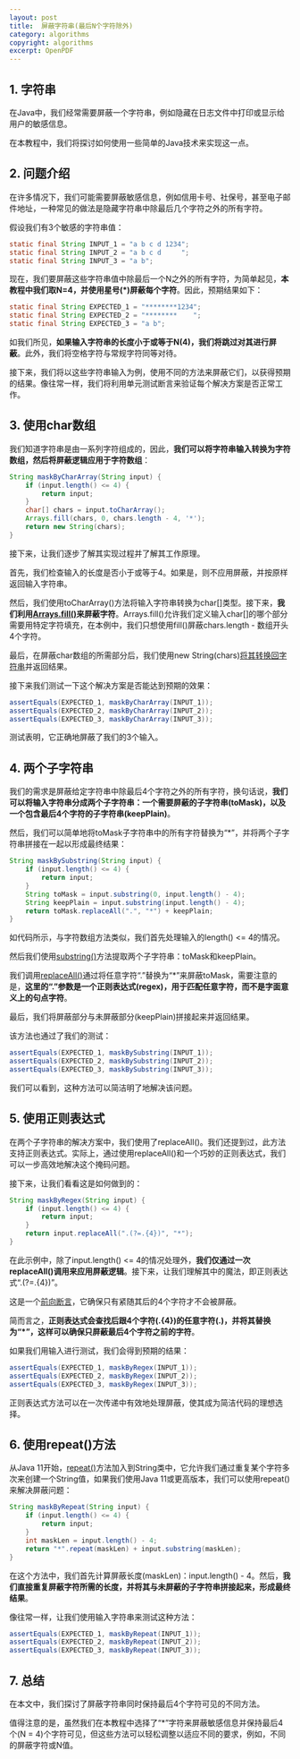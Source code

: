 ```yaml
---
layout: post
title:  屏蔽字符串(最后N个字符除外)
category: algorithms
copyright: algorithms
excerpt: OpenPDF
---
```


## 1. 字符串

在Java中，我们经常需要屏蔽一个字符串，例如隐藏在日志文件中打印或显示给用户的敏感信息。

在本教程中，我们将探讨如何使用一些简单的Java技术来实现这一点。

## 2. 问题介绍

在许多情况下，我们可能需要屏蔽敏感信息，例如信用卡号、社保号，甚至电子邮件地址，一种常见的做法是隐藏字符串中除最后几个字符之外的所有字符。

假设我们有3个敏感的字符串值：

```java
static final String INPUT_1 = "a b c d 1234";
static final String INPUT_2 = "a b c d     ";
static final String INPUT_3 = "a b";
```

现在，我们要屏蔽这些字符串值中除最后一个N之外的所有字符，为简单起见，**本教程中我们取N=4，并使用星号(\*)屏蔽每个字符**。因此，预期结果如下：

```java
static final String EXPECTED_1 = "********1234";
static final String EXPECTED_2 = "********    ";
static final String EXPECTED_3 = "a b";
```

如我们所见，**如果输入字符串的长度小于或等于N(4)，我们将跳过对其进行屏蔽**。此外，我们将空格字符与常规字符同等对待。

接下来，我们将以这些字符串输入为例，使用不同的方法来屏蔽它们，以获得预期的结果。像往常一样，我们将利用单元测试断言来验证每个解决方案是否正常工作。

## 3. 使用char数组

我们知道字符串是由一系列字符组成的，因此，**我们可以将字符串输入转换为字符数组，然后将屏蔽逻辑应用于字符数组**：

```java
String maskByCharArray(String input) {
    if (input.length() <= 4) {
        return input;
    }
    char[] chars = input.toCharArray();
    Arrays.fill(chars, 0, chars.length - 4, '*');
    return new String(chars);
}
```

接下来，让我们逐步了解其实现过程并了解其工作原理。

首先，我们检查输入的长度是否小于或等于4。如果是，则不应用屏蔽，并按原样返回输入字符串。

然后，我们使用toCharArray()方法将输入字符串转换为char[\]类型。接下来，**我们利用[Arrays.fill()](https://www.baeldung.com/java-initialize-array#adding-values-to-arrays-using-arraysfill)来屏蔽字符**。Arrays.fill()允许我们定义输入char[\]的哪个部分需要用特定字符填充，在本例中，我们只想使用fill()屏蔽chars.length - 数组开头4个字符。

最后，在屏蔽char数组的所需部分后，我们使用new String(chars)[将其转换回字符串](https://www.baeldung.com/java-char-array-to-string)并返回结果。

接下来我们测试一下这个解决方案是否能达到预期的效果：

```java
assertEquals(EXPECTED_1, maskByCharArray(INPUT_1));
assertEquals(EXPECTED_2, maskByCharArray(INPUT_2));
assertEquals(EXPECTED_3, maskByCharArray(INPUT_3));
```

测试表明，它正确地屏蔽了我们的3个输入。

## 4. 两个子字符串

我们的需求是屏蔽给定字符串中除最后4个字符之外的所有字符，换句话说，**我们可以将输入字符串分成两个子字符串：一个需要屏蔽的子字符串(toMask)，以及一个包含最后4个字符的子字符串(keepPlain)**。

然后，我们可以简单地将toMask子字符串中的所有字符替换为“\*”，并将两个子字符串拼接在一起以形成最终结果：

```java
String maskBySubstring(String input) {
    if (input.length() <= 4) {
        return input;
    }
    String toMask = input.substring(0, input.length() - 4);
    String keepPlain = input.substring(input.length() - 4);
    return toMask.replaceAll(".", "*") + keepPlain;
}
```

如代码所示，与字符数组方法类似，我们首先处理输入的length() <= 4的情况。

然后我们使用[substring()](https://www.baeldung.com/string/substring)方法提取两个子字符串：toMask和keepPlain。

我们调用[replaceAll()](https://www.baeldung.com/string/replace-all/)通过将任意字符“.”替换为“\*”来屏蔽toMask，需要注意的是，**这里的“.”参数是一个正则表达式(regex)，用于匹配任意字符，而不是字面意义上的句点字符**。

最后，我们将屏蔽部分与未屏蔽部分(keepPlain)拼接起来并返回结果。

该方法也通过了我们的测试：

```java
assertEquals(EXPECTED_1, maskBySubstring(INPUT_1));
assertEquals(EXPECTED_2, maskBySubstring(INPUT_2));
assertEquals(EXPECTED_3, maskBySubstring(INPUT_3));
```

我们可以看到，这种方法可以简洁明了地解决该问题。

## 5. 使用正则表达式

在两个子字符串的解决方案中，我们使用了replaceAll()。我们还提到过，此方法支持正则表达式。实际上，通过使用replaceAll()和一个巧妙的正则表达式，我们可以一步高效地解决这个掩码问题。

接下来，让我们看看这是如何做到的：

```java
String maskByRegex(String input) {
    if (input.length() <= 4) {
        return input;
    }
    return input.replaceAll(".(?=.{4})", "*");
}
```

在此示例中，除了input.length() <= 4的情况处理外，**我们仅通过一次replaceAll()调用来应用屏蔽逻辑**。接下来，让我们理解其中的魔法，即正则表达式“.(?=.{4})”。

这是一个[前向断言](https://www.baeldung.com/java-regex-lookahead-lookbehind/)，它确保只有紧随其后的4个字符才不会被屏蔽。

简而言之，**正则表达式会查找后跟4个字符(.{4})的任意字符(.)，并将其替换为“*”，这样可以确保只屏蔽最后4个字符之前的字符**。

如果我们用输入进行测试，我们会得到预期的结果：

```java
assertEquals(EXPECTED_1, maskByRegex(INPUT_1));
assertEquals(EXPECTED_2, maskByRegex(INPUT_2));
assertEquals(EXPECTED_3, maskByRegex(INPUT_3));
```

正则表达式方法可以在一次传递中有效地处理屏蔽，使其成为简洁代码的理想选择。

## 6. 使用repeat()方法

从Java 11开始，[repeat()](https://www.baeldung.com/java-string-of-repeated-characters#the-jdk11-stringrepeat-function)方法加入到String类中，它允许我们通过重复某个字符多次来创建一个String值，如果我们使用Java 11或更高版本，我们可以使用repeat()来解决屏蔽问题：

```java
String maskByRepeat(String input) {
    if (input.length() <= 4) {
        return input;
    }
    int maskLen = input.length() - 4;
    return "*".repeat(maskLen) + input.substring(maskLen);
}
```

在这个方法中，我们首先计算屏蔽长度(maskLen)：input.length() - 4。然后，**我们直接重复屏蔽字符所需的长度，并将其与未屏蔽的子字符串拼接起来，形成最终结果**。

像往常一样，让我们使用输入字符串来测试这种方法：

```java
assertEquals(EXPECTED_1, maskByRepeat(INPUT_1));
assertEquals(EXPECTED_2, maskByRepeat(INPUT_2));
assertEquals(EXPECTED_3, maskByRepeat(INPUT_3));
```

## 7. 总结

在本文中，我们探讨了屏蔽字符串同时保持最后4个字符可见的不同方法。

值得注意的是，虽然我们在本教程中选择了“*”字符来屏蔽敏感信息并保持最后4个(N = 4)个字符可见，但这些方法可以轻松调整以适应不同的要求，例如，不同的屏蔽字符或N值。